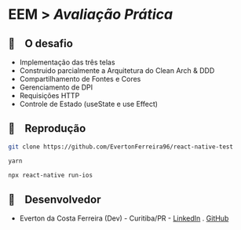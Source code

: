 # EEM > *Avaliação Prática*

## 🚛&nbsp;&nbsp;&nbsp; O desafio
- Implementação das três telas 
- Construido parcialmente a Arquitetura do Clean Arch & DDD 
- Compartilhamento de Fontes e Cores 
- Gerenciamento de DPI 
- Requisições HTTP 
- Controle de Estado (useState e use Effect)


## 🚛&nbsp;&nbsp;&nbsp; Reprodução 

```sh
git clone https://github.com/EvertonFerreira96/react-native-test
```

```sh
yarn 
```

```sh
npx react-native run-ios

```

 ## 💪&nbsp;&nbsp;&nbsp; Desenvolvedor
- Everton da Costa Ferreira (Dev) - Curitiba/PR - [LinkedIn](https://www.linkedin.com/in/evertonferreira96/) . [GitHub](https://github.com/evertonferreira96)
